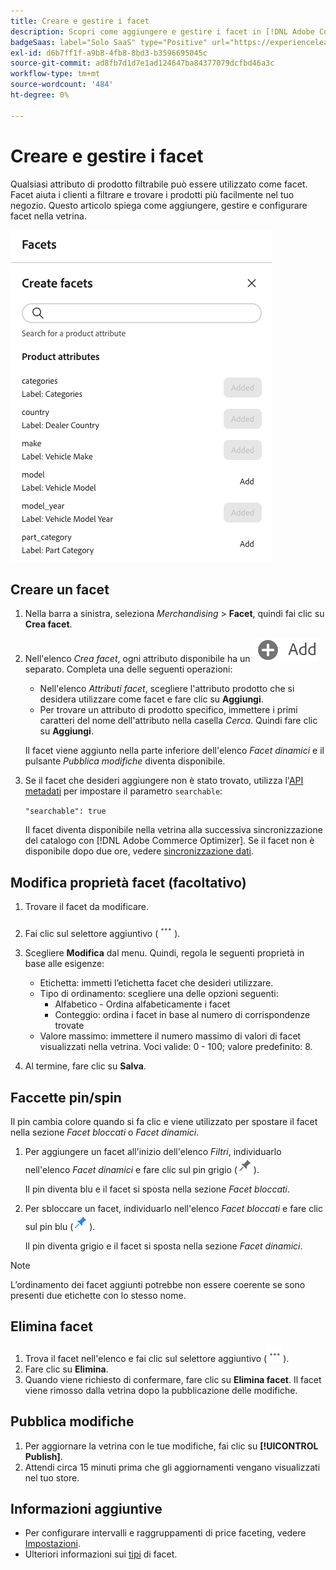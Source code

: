 ```yaml
---
title: Creare e gestire i facet
description: Scopri come aggiungere e gestire i facet in [!DNL Adobe Commerce Optimizer].
badgeSaas: label="Solo SaaS" type="Positive" url="https://experienceleague.adobe.com/it/docs/commerce/user-guides/product-solutions" tooltip="Applicabile solo ai progetti Adobe Commerce as a Cloud Service e Adobe Commerce Optimizer (infrastruttura SaaS gestita da Adobe)."
exl-id: d6b7ff1f-a9b8-4fb8-8bd3-b3596695045c
source-git-commit: ad8fb7d1d7e1ad124647ba84377079dcfbd46a3c
workflow-type: tm+mt
source-wordcount: '484'
ht-degree: 0%

---
```


# Creare e gestire i facet

Qualsiasi attributo di prodotto filtrabile può essere utilizzato come facet. Facet aiuta i clienti a filtrare e trovare i prodotti più facilmente nel tuo negozio. Questo articolo spiega come aggiungere, gestire e configurare facet nella vetrina.

![Crea un facet](../../assets/create-facet.png)

## Creare un facet

1. Nella barra a sinistra, seleziona _Merchandising_ > **Facet**, quindi fai clic su **Crea facet**.
1. Nell&#39;elenco *Crea facet*, ogni attributo disponibile ha un ![pulsante Aggiungi](../../assets/btn-add.png) separato. Completa una delle seguenti operazioni:

   - Nell&#39;elenco *Attributi facet*, scegliere l&#39;attributo prodotto che si desidera utilizzare come facet e fare clic su **Aggiungi**.
   - Per trovare un attributo di prodotto specifico, immettere i primi caratteri del nome dell&#39;attributo nella casella *Cerca*. Quindi fare clic su **Aggiungi**.

   Il facet viene aggiunto nella parte inferiore dell&#39;elenco *Facet dinamici* e il pulsante *Pubblica modifiche* diventa disponibile.

1. Se il facet che desideri aggiungere non è stato trovato, utilizza l&#39;[API metadati](https://developer.adobe.com/commerce/services/reference/rest/#tag/Metadata) per impostare il parametro `searchable`:

   `"searchable": true`

   Il facet diventa disponibile nella vetrina alla successiva sincronizzazione del catalogo con [!DNL Adobe Commerce Optimizer]. Se il facet non è disponibile dopo due ore, vedere [sincronizzazione dati](../../setup/data-sync.md).

## Modifica proprietà facet (facoltativo)

1. Trovare il facet da modificare.
1. Fai clic sul selettore aggiuntivo (![Altro](../../assets/btn-more.png)).
1. Scegliere **Modifica** dal menu. Quindi, regola le seguenti proprietà in base alle esigenze:

   - Etichetta: immetti l’etichetta facet che desideri utilizzare.
   - Tipo di ordinamento: scegliere una delle opzioni seguenti:
      - Alfabetico - Ordina alfabeticamente i facet
      - Conteggio: ordina i facet in base al numero di corrispondenze trovate
   - Valore massimo: immettere il numero massimo di valori di facet visualizzati nella vetrina. Voci valide: 0 - 100; valore predefinito: 8.

1. Al termine, fare clic su **Salva**.

## Faccette pin/spin

Il pin cambia colore quando si fa clic e viene utilizzato per spostare il facet nella sezione *Facet bloccati* o *Facet dinamici*.

1. Per aggiungere un facet all&#39;inizio dell&#39;elenco *Filtri*, individuarlo nell&#39;elenco *Facet dinamici* e fare clic sul pin grigio (![Selettore pin](../../assets/btn-pin-gray.png)).

   Il pin diventa blu e il facet si sposta nella sezione *Facet bloccati*.

1. Per sbloccare un facet, individuarlo nell&#39;elenco *Facet bloccati* e fare clic sul pin blu (![Selettore pin](../../assets/btn-pin-blue.png)).

   Il pin diventa grigio e il facet si sposta nella sezione *Facet dinamici*.

>[!NOTE]
>
>L’ordinamento dei facet aggiunti potrebbe non essere coerente se sono presenti due etichette con lo stesso nome.

## Elimina facet

1. Trova il facet nell&#39;elenco e fai clic sul selettore aggiuntivo (![Altro selettore](../../assets/btn-more.png)).
1. Fare clic su **Elimina**.
1. Quando viene richiesto di confermare, fare clic su **Elimina facet**.
Il facet viene rimosso dalla vetrina dopo la pubblicazione delle modifiche.

## Pubblica modifiche

1. Per aggiornare la vetrina con le tue modifiche, fai clic su **[!UICONTROL Publish]**.
1. Attendi circa 15 minuti prima che gli aggiornamenti vengano visualizzati nel tuo store.

## Informazioni aggiuntive

- Per configurare intervalli e raggruppamenti di price faceting, vedere [Impostazioni](../../settings.md).
- Ulteriori informazioni sui [tipi](type.md) di facet.
